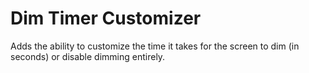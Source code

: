 # Dim Timer Customizer
Adds the ability to customize the time it takes for the screen to dim (in seconds) or disable dimming entirely.